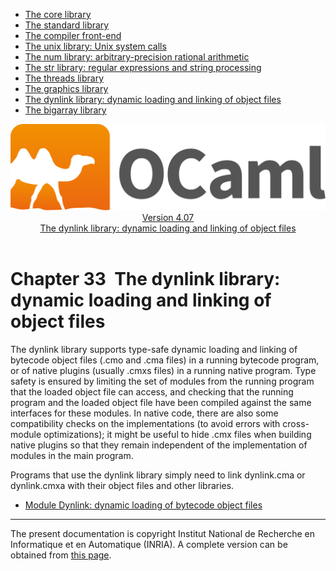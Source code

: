 <!-- ((! set title Manual !)) ((! set documentation !)) ((! set manual !)) ((! set nobreadcrumb !)) -->
<div class="manual content"><ul class="part_menu"><li><a href="core.html">The core library</a></li><li><a href="stdlib.html">The standard library</a></li><li><a href="parsing.html">The compiler front-end</a></li><li><a href="libunix.html">The unix library: Unix system calls</a></li><li><a href="libnum.html">The num library: arbitrary-precision rational arithmetic</a></li><li><a href="libstr.html">The str library: regular expressions and string processing</a></li><li><a href="libthreads.html">The threads library</a></li><li><a href="libgraph.html">The graphics library</a></li><li class="active"><a href="libdynlink.html">The dynlink library: dynamic loading and linking of object files</a></li><li><a href="libbigarray.html">The bigarray library</a></li></ul><header><nav class="toc brand"><a class="brand" href="https://ocaml.org/"><img src="colour-logo-gray.svg" class="svg" alt="OCaml"></a></nav><nav class="toc"><div class="toc_version"><a href="/docs" id="version-select">Version 4.07</a></div><div class="toc_title"><a href="#">The dynlink library: dynamic loading and linking of object files</a></div></nav></header>




<h1 class="chapter" id="sec565"><span>Chapter 33</span>&nbsp;&nbsp;The dynlink library: dynamic loading and linking of object files</h1>
<p>The <span class="c003">dynlink</span> library supports type-safe dynamic loading and linking
of bytecode object files (<span class="c003">.cmo</span> and <span class="c003">.cma</span> files) in a running
bytecode program, or of native plugins (usually <span class="c003">.cmxs</span> files) in a
running native program. Type safety is ensured by limiting the set of
modules from the running program that the loaded object file can
access, and checking that the running program and the loaded object
file have been compiled against the same interfaces for these modules.
In native code, there are also some compatibility checks on the
implementations (to avoid errors with cross-module optimizations); it
might be useful to hide <span class="c003">.cmx</span> files when building native plugins so
that they remain independent of the implementation of modules in the
main program.</p><p>Programs that use the <span class="c003">dynlink</span> library simply need to link
<span class="c003">dynlink.cma</span> or <span class="c003">dynlink.cmxa</span> with their object files and other libraries. </p><ul class="ftoc2"><li class="li-links">
<a href="../../api/4.07/Dynlink.html">Module <span class="c003">Dynlink</span>: dynamic loading of bytecode object files</a>
</li></ul>
<hr>





<div class="copyright">The present documentation is copyright Institut National de Recherche en Informatique et en Automatique (INRIA). A complete version can be obtained from <a href="http://caml.inria.fr/pub/docs/manual-ocaml/">this page</a>.</div></div>
